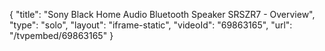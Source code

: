 {
    "title": "Sony Black Home Audio Bluetooth Speaker SRSZR7 - Overview",
    "type": "solo",
    "layout": "iframe-static",
    "videoId": "69863165",
    "url": "\/tvpembed\/69863165"
}
